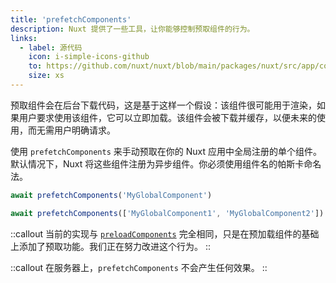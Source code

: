 ```yaml
---
title: 'prefetchComponents'
description: Nuxt 提供了一些工具，让你能够控制预取组件的行为。
links:
  - label: 源代码
    icon: i-simple-icons-github
    to: https://github.com/nuxt/nuxt/blob/main/packages/nuxt/src/app/composables/preload.ts
    size: xs
---
```



预取组件会在后台下载代码，这是基于这样一个假设：该组件很可能用于渲染，如果用户要求使用该组件，它可以立即加载。该组件会被下载并缓存，以便未来的使用，而无需用户明确请求。

使用 `prefetchComponents` 来手动预取在你的 Nuxt 应用中全局注册的单个组件。默认情况下，Nuxt 将这些组件注册为异步组件。你必须使用组件名的帕斯卡命名法。

```ts
await prefetchComponents('MyGlobalComponent')

await prefetchComponents(['MyGlobalComponent1', 'MyGlobalComponent2'])
```

::callout
当前的实现与 [`preloadComponents`](/docs/api/utils/preload-components) 完全相同，只是在预加载组件的基础上添加了预取功能。我们正在努力改进这个行为。
::

::callout
在服务器上，`prefetchComponents` 不会产生任何效果。
::
